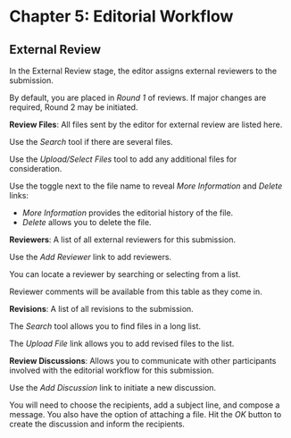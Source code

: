 # Chapter 5: Editorial Workflow
## External Review

In the External Review stage, the editor assigns external reviewers to the submission.

By default, you are placed in *Round 1* of reviews. If major changes are required, Round 2 may be initiated.

**Review Files**: All files sent by the editor for external review are listed here.

Use the *Search* tool if there are several files.

Use the *Upload/Select Files* tool to add any additional files for consideration.

Use the toggle next to the file name to reveal *More Information* and *Delete* links:

* *More Information* provides the editorial history of the file.
* *Delete* allows you to delete the file.

**Reviewers**: A list of all external reviewers for this submission. 

Use the *Add Reviewer* link to add reviewers. 

You can locate a reviewer by searching or selecting from a list.

Reviewer comments will be available from this table as they come in.

**Revisions**: A list of all revisions to the submission. 

The *Search* tool allows you to find files in a long list.

The *Upload File* link allows you to add revised files to the list.

**Review Discussions**: Allows you to communicate with other participants involved with the editorial workflow for this submission.

Use the *Add Discussion* link to initiate a new discussion.

You will need to choose the recipients, add a subject line, and compose a message. You also have the option of attaching a file. Hit the *OK* button to create the discussion and inform the recipients.
